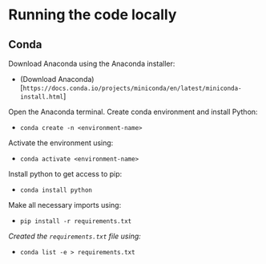 # Running the code locally

## Conda

Download Anaconda using the Anaconda installer:

- (Download Anaconda)[`https://docs.conda.io/projects/miniconda/en/latest/miniconda-install.html`]

Open the Anaconda terminal.
Create conda environment and install Python:

- `conda create -n <environment-name>`

Activate the environment using:

- `conda activate <environment-name>`

Install python to get access to pip:

- `conda install python`

Make all necessary imports using:

- `pip install -r requirements.txt`

*Created the `requirements.txt` file using:*

- `conda list -e > requirements.txt`